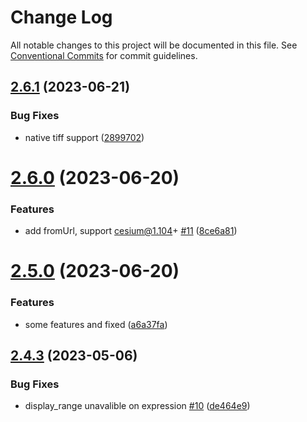 # Change Log

All notable changes to this project will be documented in this file.
See [Conventional Commits](https://conventionalcommits.org) for commit guidelines.

## [2.6.1](https://github.com/hongfaqiu/TIFFImageryProvider/compare/v2.6.0...v2.6.1) (2023-06-21)


### Bug Fixes

* native tiff support ([2899702](https://github.com/hongfaqiu/TIFFImageryProvider/commit/28997027125d6841a6fbf49f63ed78d4a5c7ba55))





# [2.6.0](https://github.com/hongfaqiu/TIFFImageryProvider/compare/v2.5.0...v2.6.0) (2023-06-20)


### Features

* add fromUrl, support cesium@1.104+ [#11](https://github.com/hongfaqiu/TIFFImageryProvider/issues/11) ([8ce6a81](https://github.com/hongfaqiu/TIFFImageryProvider/commit/8ce6a81a49cf49634f64b6ca05eb376292709e7e))





# [2.5.0](https://github.com/hongfaqiu/TIFFImageryProvider/compare/v2.4.3...v2.5.0) (2023-06-20)


### Features

* some features and fixed ([a6a37fa](https://github.com/hongfaqiu/TIFFImageryProvider/commit/a6a37fa72844a418492c4eb289c0cdf5cc1ca486))





## [2.4.3](https://github.com/hongfaqiu/TIFFImageryProvider/compare/v2.4.2...v2.4.3) (2023-05-06)


### Bug Fixes

* display_range unavalible on expression [#10](https://github.com/hongfaqiu/TIFFImageryProvider/issues/10) ([de464e9](https://github.com/hongfaqiu/TIFFImageryProvider/commit/de464e94c5a0af41c4b8978b430aaf154d245a2e))
